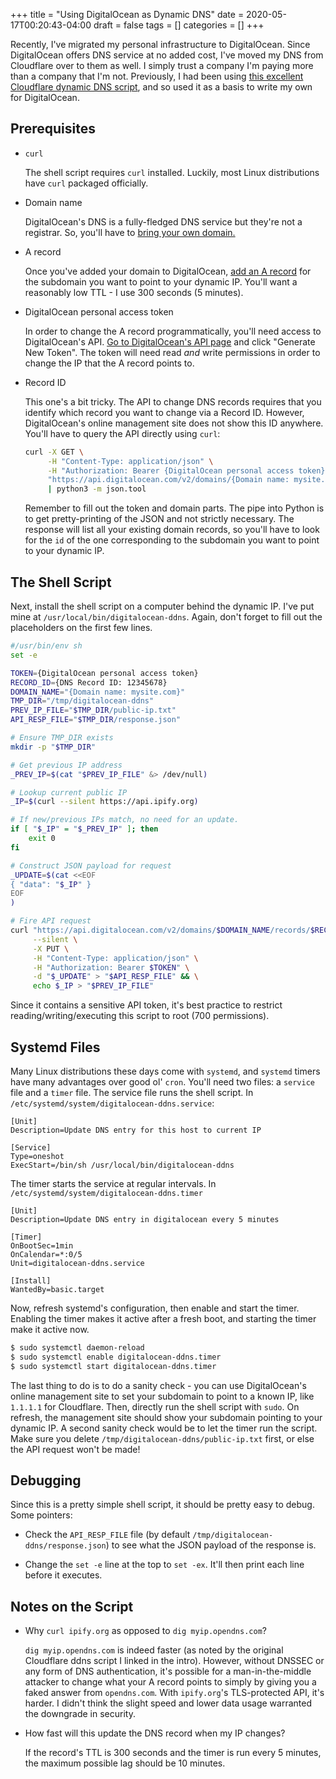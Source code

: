 +++
title = "Using DigitalOcean as Dynamic DNS"
date = 2020-05-17T00:20:43-04:00
draft = false
tags = []
categories = []
+++

Recently, I've migrated my personal infrastructure to DigitalOcean. Since DigitalOcean offers DNS service at no added cost, I've moved my DNS from Cloudflare over to them as well. I simply trust a company I'm paying more than a company that I'm not. Previously, I had been using [this excellent Cloudflare dynamic DNS script](https://www.rohanjain.in/cloudflare-ddns/), and so used it as a basis to write my own for DigitalOcean.

## Prerequisites

* `curl`

    The shell script requires `curl` installed. Luckily, most Linux distributions have `curl` packaged officially.

* Domain name

    DigitalOcean's DNS is a fully-fledged DNS service but they're not a registrar. So, you'll have to [bring your own domain.](https://www.digitalocean.com/docs/networking/dns/quickstart/)

* A record

    Once you've added your domain to DigitalOcean, [add an A record](https://www.digitalocean.com/docs/networking/dns/how-to/manage-records/) for the subdomain you want to point to your dynamic IP. You'll want a reasonably low TTL - I use 300 seconds (5 minutes).

* DigitalOcean personal access token

    In order to change the A record programmatically, you'll need access to DigitalOcean's API. [Go to DigitalOcean's API page](https://cloud.digitalocean.com/account/api/) and click "Generate New Token". The token will need read _and_ write permissions in order to change the IP that the A record points to.

* Record ID

    This one's a bit tricky. The API to change DNS records requires that you identify which record you want to change via a Record ID. However, DigitalOcean's online management site does not show this ID anywhere. You'll have to query the API directly using `curl`:

    ```sh
    curl -X GET \
         -H "Content-Type: application/json" \
         -H "Authorization: Bearer {DigitalOcean personal access token}" \
         "https://api.digitalocean.com/v2/domains/{Domain name: mysite.com}/records" \
         | python3 -m json.tool
    ```

    Remember to fill out the token and domain parts. The pipe into Python is to get pretty-printing of the JSON and not strictly necessary. The response will list all your existing domain records, so you'll have to look for the `id` of the one corresponding to the subdomain you want to point to your dynamic IP.

## The Shell Script

Next, install the shell script on a computer behind the dynamic IP. I've put mine at `/usr/local/bin/digitalocean-ddns`. Again, don't forget to fill out the placeholders on the first few lines.

```sh
#/usr/bin/env sh
set -e

TOKEN={DigitalOcean personal access token}
RECORD_ID={DNS Record ID: 12345678}
DOMAIN_NAME="{Domain name: mysite.com}"
TMP_DIR="/tmp/digitalocean-ddns"
PREV_IP_FILE="$TMP_DIR/public-ip.txt"
API_RESP_FILE="$TMP_DIR/response.json"

# Ensure TMP_DIR exists
mkdir -p "$TMP_DIR"

# Get previous IP address
_PREV_IP=$(cat "$PREV_IP_FILE" &> /dev/null)

# Lookup current public IP
_IP=$(curl --silent https://api.ipify.org)

# If new/previous IPs match, no need for an update.
if [ "$_IP" = "$_PREV_IP" ]; then
    exit 0
fi

# Construct JSON payload for request
_UPDATE=$(cat <<EOF
{ "data": "$_IP" }
EOF
)

# Fire API request
curl "https://api.digitalocean.com/v2/domains/$DOMAIN_NAME/records/$RECORD_ID" \
     --silent \
     -X PUT \
     -H "Content-Type: application/json" \
     -H "Authorization: Bearer $TOKEN" \
     -d "$_UPDATE" > "$API_RESP_FILE" && \
     echo $_IP > "$PREV_IP_FILE"
```

Since it contains a sensitive API token, it's best practice to restrict reading/writing/executing this script to root (700 permissions).

## Systemd Files

Many Linux distributions these days come with `systemd`, and `systemd` timers have many advantages over good ol' `cron`. You'll need two files: a `service` file and a `timer` file. The service file runs the shell script. In `/etc/systemd/system/digitalocean-ddns.service`:
```systemd
[Unit]
Description=Update DNS entry for this host to current IP

[Service]
Type=oneshot
ExecStart=/bin/sh /usr/local/bin/digitalocean-ddns
```

The timer starts the service at regular intervals. In `/etc/systemd/system/digitalocean-ddns.timer`
```systemd
[Unit]
Description=Update DNS entry in digitalocean every 5 minutes

[Timer]
OnBootSec=1min
OnCalendar=*:0/5
Unit=digitalocean-ddns.service

[Install]
WantedBy=basic.target
```

Now, refresh systemd's configuration, then enable and start the timer. Enabling the timer makes it active after a fresh boot, and starting the timer make it active now.

```sh
$ sudo systemctl daemon-reload
$ sudo systemctl enable digitalocean-ddns.timer
$ sudo systemctl start digitalocean-ddns.timer
```

The last thing to do is to do a sanity check - you can use DigitalOcean's online management site to set your subdomain to point to a known IP, like `1.1.1.1` for Cloudflare. Then, directly run the shell script with `sudo`. On refresh, the management site should show your subdomain pointing to your dynamic IP. A second sanity check would be to let the timer run the script. Make sure you delete `/tmp/digitalocean-ddns/public-ip.txt` first, or else the API request won't be made!

## Debugging

Since this is a pretty simple shell script, it should be pretty easy to debug. Some pointers:

* Check the `API_RESP_FILE` file (by default `/tmp/digitalocean-ddns/response.json`) to see what the JSON payload of the response is.

* Change the `set -e` line at the top to `set -ex`. It'll then print each line before it executes.

## Notes on the Script

* Why `curl ipify.org` as opposed to `dig myip.opendns.com`?

    `dig myip.opendns.com` is indeed faster (as noted by the original Cloudflare ddns script I linked in the intro). However, without DNSSEC or any form of DNS authentication, it's possible for a man-in-the-middle attacker to change what your A record points to simply by giving you a faked answer from `opendns.com`. With `ipify.org`'s TLS-protected API, it's harder. I didn't think the slight speed and lower data usage warranted the downgrade in security.

* How fast will this update the DNS record when my IP changes?

    If the record's TTL is 300 seconds and the timer is run every 5 minutes, the maximum possible lag should be 10 minutes.